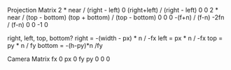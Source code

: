 Projection Matrix
2 * near / (right - left) 0                         (right+left) / (right - left)   0
0                         2 * near / (top - bottom) (top + bottom) / (top - bottom) 0
0                         0                         -(f+n) / (f-n)                  -2fn / (f-n)
0                         0                         -1                              0

right, left, top, bottom?
right = -(width - px) * n / -fx
left = px * n / -fx
top = py * n / fy
bottom = -(h-py)*n /fy

Camera Matrix
fx 0 px
0 fy py
0 0 0
